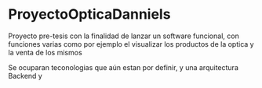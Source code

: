 # ProyectoOpticaDanniels

Proyecto pre-tesis con la finalidad de lanzar un software funcional, con funciones varias como por ejemplo el visualizar los productos de la optica y la venta de los mismos

Se ocuparan teconologias que aún estan por definir, y una arquitectura Backend y 